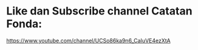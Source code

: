 # Like dan Subscribe channel Catatan Fonda: 
https://www.youtube.com/channel/UCSo86ka9n6_CaIuVE4ezXtA
